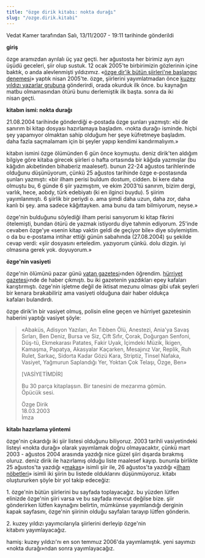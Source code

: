 ```yaml
---
title: "özge dirik kitabı: nokta durağı"
slug: "/ozge.dirik.kitabi"
---
```

Vedat Kamer tarafından Salı, 13/11/2007 - 19:11 tarihinde gönderildi

**giriş**

özge aramızdan ayrılalı üç yaz geçti. her ağustosta her birimiz ayrı
ayrı üşüdü geceleri, şiir olup sustuk. 12 ocak 2005'te birbirimizin
gözlerinin içine baktık, o anda alevlenmişti yıldızımız. «[özge dir'ik
bütün şiirleri'ne başlangıç
denemesi](/dergi/11/ozge.dirikin.butun.siirlerine.baslangic.denemesi)»
yaptık nisan 2005'te. özge, şiirlerini yayımlatmadan önce [kuzey yıldızı
yazarlar grubuna](http://groups.yahoo.com/group/kyyazarlari) gönderirdi,
orada okurduk ilk önce. bu kaynağın matbu olmamasından ötürü bunu
derlemiştik ilk başta. sonra da iki nisan geçti.

**kitabın ismi: nokta durağı**

21.08.2004 tarihinde gönderdiği e-postada özge şunları yazmıştı: «bi de
sanırım bi kitap dosyası hazırlamaya başladım. ‹nokta durağı› isminde.
hiçbi şey yapamıyor olmaktan sahip olduğum her şeye küfretmeye başladım.
daha fazla saçmalamam için bi şeyler yapıp kendimi kandırmalıyım.»

kitabın ismini özge ölümünden 6 gün önce koymuştu. deniz dirik'ten
aldığım bilgiye göre kitaba girecek şiirleri o hafta ortasında bir
kâğıda yazmışlar (bu kâğıdın akıbetinden bihaberiz maalesef). bunun
22-24 ağustos tarihlerinde olduğunu düşünüyorum, çünkü 25 ağustos
tarihinde özge e-postasında şunları yazmıştı: «bir ilham perisi buldum
dostum, cidden. bi kere daha olmuştu bu, 6 günde 6 şiir yazmıştım, ve
ekim 2003'tü sanırım, bizim dergi, varlık, hece, aobdy, türk edebiyatı
(ki en ilginci buydu). 5 şiirim yayımlanmıştı. 6 şiirlik bir periydi o.
ama şimdi daha uzun, daha zor, daha kanlı bi şey. ama sadece
kâğıttayken. ama bunu da tam bilmiyorum, neyse.»

özge'nin bulduğunu söylediği ilham perisi sanıyorum ki kitap fikrini
ötelemişti, bundan ötürü de yazmak istiyordu diye tahmin ediyorum.
25'inde cevaben özge'ye «senin kitap vaktin geldi de geçiyor bile» diye
söylemiştim. o da bu e-postama intihar ettiği günün sabahında
(27.08.2004) şu şekilde cevap verdi: «şiir dosyasını erteledim.
yazıyorum çünkü. dolu dizgin. iyi olmasına gerek yok. doyuyorum.»

**özge'nin vasiyeti**

özge'nin ölümünü pazar günü [vatan
gazetesi](http://www.gazetevatan.com/root.vatan?exec=haberdetay&tarih=01.09.2004&Newsid=34755&Categoryid=7)‹nden
öğrendim. [hürriyet
gazetesi](http://webarsiv.hurriyet.com.tr/2004/08/29/513513.asp)‹nde de
haber çıkmıştı. bu iki gazetenin yazdıkları epey kafaları karıştırmıştı.
özge'nin işletme değil de iktisat mezunu olması gibi ufak şeyleri bir
kenara bırakabiliriz ama vasiyeti olduğuna dair haber oldukça
kafaları bulandırdı.

özge dirik'in bir vasiyet olmuş, polisin eline geçen ve hürriyet
gazetesinin haberini yaptığı vasiyet şöyle:

> «Abaküs, Adisyon Yazıları, An Tıbben Ölü, Anestezi, Ania'ya Savaş
> Sırları, Ben Deniz, Bursa ve Siz, Çift Sıfır, Çorak, Doğurgan Senfoni,
> Düş-tü, Ekmekarası Patates, Fakir Uyak, İçimdeki Müzik, İkigen,
> Kamaşma, Papatya, Akasyalar Kaçarken, Mesajınız Var, Replik, Ruh
> Rulet, Sarkaç, Sidorta Kadar Gözü Kara, Striptiz, Tinsel Nafaka,
> Vasiyet, Yağmurun Saplandığı Yer, Yoktan Çok Telaşı, Özge, Ben»
>
> [VASİYETİMDİR]
>
> Bu 30 parça kitaplaşsın. Bir tanesini de mezarıma gömün. Öpücük sesi.
>
> Özge Dirik\
> 18.03.2003\
> İmza

**kitabı hazırlama yöntemi**

özge'nin çıkardığı iki şiir listesi olduğunu biliyoruz. 2003 tarihli
vasiyetindeki listeyi «nokta durağı» olarak yayımlamak doğru
olmayacaktır, çünkü mart 2003 - ağustos 2004 arasında yazdığı nice güzel
şiiri dışarda bırakmış oluruz. deniz dirik ile hazırlamış olduğu liste
maalesef kayıp. bununla birlikte 25 ağustos'ta yazdığı
«[makas](/dergi/11/makas)» isimli şiir ile, 26 ağustos'ta yazdığı
«[ilham nöbetleri](/dergi/11/ilham.nobetleri)» isimli iki şiirin bu
listede olduklarını düşünmüyoruz. kitabı oluştururken şöyle bir yol
takip edeceğiz:

1\. özge'nin bütün şiirlerini bu sayfada toplayacağız. bu yüzden lütfen
elinizde özge'nin şiiri varsa ve bu sayfada mevcut değilse bize. şiir gönderirken lütfen kaynağını belirtin,
mümkünse yayımlandığı derginin kapak sayfasını, özge'nin şiirinin olduğu
sayfaları tarayıp lütfen gönderin.

2\. kuzey yıldızı yayımcılarıyla şiirlerini derleyip özge'nin
kitabını yayımlayacağız.

hamiş: kuzey yıldızı'nı en son temmuz 2006'da yayımlamıştık. yeni
sayımızı «nokta durağı»ndan sonra yayımlayacağız.
